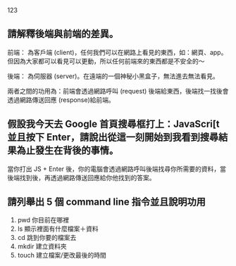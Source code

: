 123

## 請解釋後端與前端的差異。

前端：
為客戶端 (client)，任何我們可以在網路上看見的東西，如：網頁、app。但因為大家都可以看見可以更動，所以任何前端來的東西都是不安全的～

後端：
為伺服器 (server)。在遠端的一個神秘小黑盒子，無法進去無法看見。

兩者之間的功用為：前端會透過網路呼叫 (request) 後端給東西，後端找一找後會透過網路傳送回應 (response)給前端。


## 假設我今天去 Google 首頁搜尋框打上：JavaScri[t 並且按下 Enter，請說出從這一刻開始到我看到搜尋結果為止發生在背後的事情。

當你打出 JS + Enter 後，你的電腦會透過網路呼叫後端找尋你所需要的資料，當後端找到後，再透過網路傳送回應給你他找到的答案。


## 請列舉出 5 個 command line 指令並且說明功用

1. pwd 你目前在哪裡
2. ls 顯示裡面有什麼檔案＋資料
3. cd 跳到你要的檔案去
4. mkdir 建立資料夾 
5. touch 建立檔案/更改最後的時間
